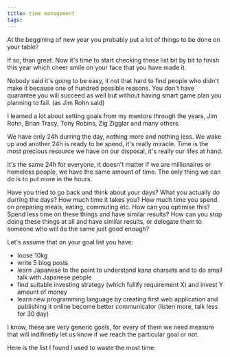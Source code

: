 ```yaml
---
title: time management
tags:
---
```


At the beggining of new year you probably put a lot of things to be done on your table?

If so, than great. Now it's time to start checking these list bit by bit to finish this year
which cheer smile on your face that you have made it.

Nobody said it's going to be easy, it not that hard to find people who didn't make it
because one of hundred possible reasons. You don't have quarantee you will succeed as well
but without having smart game plan you planning to fail. (as Jim Rohn said)

I learned a lot about setting goals from my mentors through the years, Jim Rohn, Brian Tracy, Tony Robins, Zig Zigglar and many others.

We have only 24h durring the day, nothing more and nothing less. We wake up and another 24h is ready to be spend, it's really miracle. Time is the most precious resource we have on our disposal, it's really our lifes at hand.

It's the same 24h for everyone, it doesn't matter if we are millionaires or homeless people, we have the same amount of time. The only thing we can do is to put more in the hours.

Have you tried to go back and think about your days? What you actually do durring the days? How much time it takes you? How much time you spend on preparing meals, eating, commuting etc. How can you optimise this? Spend less time on these things and have similar results?
How can you stop doing these things at all and have similar results, or delegate them to
someone who will do the same just good enough?

Let's assume that on your goal list you have:
- loose 10kg
- write 5 blog posts
- learn Japanese to the point to understand kana charsets and to do small talk with Japanese people
- find suitable investing strategy (which fullify requirement X) and invest Y amount of money
- learn new programming language by creating first web application and publishing it online
become better communicator (listen more, talk less for 30 day)

I know, these are very generic goals, for every of them we need measure that will indifinetly let us know if we reach the particular goal or not.

Here is the list I found I used to waste the most time: